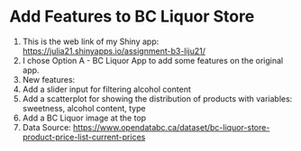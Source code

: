 # Add Features to BC Liquor Store

1. This is the web link of my Shiny app: https://julia21.shinyapps.io/assignment-b3-liju21/
2. I chose Option A - BC Liquor App to add some features on the original app.
3. New features: 
 1. Add a slider input for filtering alcohol content
 2. Add a scatterplot for showing the distribution of products with variables: sweetness, alcohol content, type
 3. Add a BC Liquor image at the top
4. Data Source: https://www.opendatabc.ca/dataset/bc-liquor-store-product-price-list-current-prices
